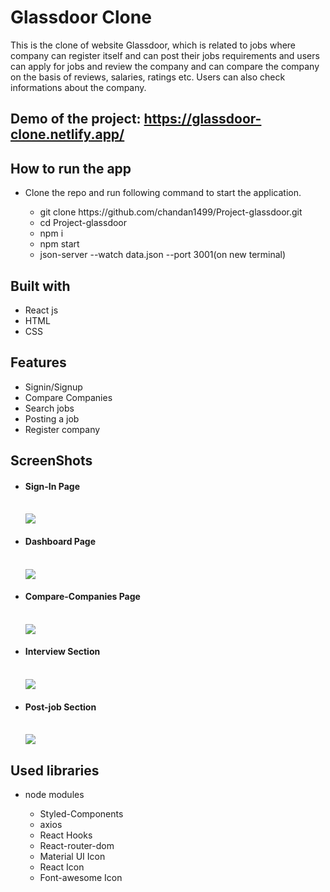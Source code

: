 # Glassdoor Clone
This is the clone of website Glassdoor, which is related to jobs where company can register itself and can post their jobs requirements and users can apply for jobs and review the company and can compare the company on the basis of reviews, salaries, ratings etc. Users can also check informations about the company.

## Demo of the project: https://glassdoor-clone.netlify.app/

## How to run the app
<ul>
  <li>Clone the repo and run following command to start the application.</li>
  <ul>
    <li>git clone https://github.com/chandan1499/Project-glassdoor.git</li>
    <li>cd Project-glassdoor</li>
    <li>npm i</li>
    <li>npm start</li>
    <li>json-server --watch data.json --port 3001(on new terminal)</li>
  </ul>
</ul>

## Built with
<ul>
  <li>React js</li>
  <li>HTML</li>
  <li>CSS</li>
</ul>

## Features
<ul>
  <li>Signin/Signup</li>
  <li>Compare Companies</li>
  <li>Search jobs</li>
  <li>Posting a job</li>
  <li>Register company</li>
</ul>


  
## ScreenShots

<ul>

  <li>
    <h4>Sign-In Page</h4>
  </br> 
  <img src="https://user-images.githubusercontent.com/82999618/129242358-738b77e5-ea5e-4c8e-871e-431caf2d27c5.png" />
</li>
 
  <li>
  <h4>Dashboard Page</h4>
  </br>  
  <img src="https://user-images.githubusercontent.com/82999618/129242573-aa05cf94-9078-4315-b170-5b78b1b05692.png" />
</li>
  
<li>
<h4>Compare-Companies Page</h4>
  </br> 
  <img src="https://user-images.githubusercontent.com/82999618/129242879-96d7f34c-bf0e-4b3d-9dab-c7b5d55e89d1.png" />
</li>

<li>
  <h4>Interview Section</h4>
  </br>  
  <img src="https://user-images.githubusercontent.com/82999618/129243031-441f25a6-09de-45cc-ad30-abcb63d2d0aa.png" />
</li>

<li>
  <h4>Post-job Section</h4>
  </br>  
  <img src="https://user-images.githubusercontent.com/82999618/129243950-7bd87dd7-a9ec-45e0-a337-8bce275cbda4.png" />

</li>

</ul>

## Used libraries
<ul>
  <li>node modules</li>
  <ul>
    <li>Styled-Components</li>
    <li>axios</li>
    <li>React Hooks</li>
    <li>React-router-dom</li>
    <li>Material UI Icon</li>
    <li>React Icon</li>
    <li>Font-awesome Icon</li>
  </ul>
</ul>

